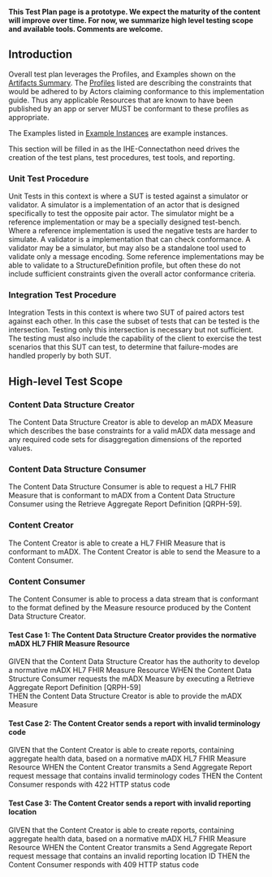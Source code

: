 **This Test Plan page is a prototype.   We expect the maturity of the content will improve over time.  For now, we summarize high level testing scope and available tools. Comments are welcome.**


## Introduction

Overall test plan leverages the Profiles, and Examples shown on the [Artifacts Summary](artifacts.html). The [Profiles](artifacts.html#structures-resource-profiles) listed are describing the constraints that would be adhered to by Actors claiming conformance to this implementation guide. Thus any applicable Resources that are known to have been published by an app or server MUST be conformant to these profiles as appropriate.

The Examples listed in [Example Instances](artifacts.html#example-example-instances) are example instances.

This section will be filled in as the IHE-Connectathon need drives the creation of the test plans, test procedures, test tools, and reporting.


### Unit Test Procedure

Unit Tests in this context is where a SUT is tested against a simulator or validator.  A simulator is a implementation of an actor that is designed specifically to test the opposite pair actor. The simulator might be a reference implementation or may be a specially designed test-bench. Where a reference implementation is used the negative tests are harder to simulate. A validator is a implementation that can check conformance. A validator may be a simulator, but may also be a standalone tool used to validate only a message encoding. Some reference implementations may be able to validate to a StructureDefinition profile, but often these do not include sufficient constraints given the overall actor conformance criteria. 

### Integration Test Procedure

Integration Tests in this context is where two SUT of paired actors test against each other. In this case the subset of tests that can be tested is the intersection. Testing only this intersection is necessary but not sufficient. The testing must also include the capability of the client to exercise the test scenarios that this SUT can test, to determine that failure-modes are handled properly by both SUT.

## High-level Test Scope

### Content Data Structure Creator
The Content Data Structure Creator is able to develop an mADX Measure which describes the base constraints for a valid mADX data message and any required code sets for disaggregation dimensions of the reported values. 

### Content Data Structure Consumer
The Content Data Structure Consumer is able to request a HL7 FHIR Measure that is conformant to mADX from a Content Data Structure Consumer using the  Retrieve Aggregate Report Definition [QRPH-59].

### Content Creator
The Content Creator is able to create a HL7 FHIR Measure that is conformant to mADX. The Content Creator is able to send the Measure to a Content Consumer.

### Content Consumer
The Content Consumer is able to process a data stream that is conformant to the format defined by the Measure resource produced by the Content Data Structure Creator. 



#### Test Case 1: The Content Data Structure Creator provides the normative mADX HL7 FHIR Measure Resource
GIVEN that the Content Data Structure Creator has the authority to develop a normative mADX HL7 FHIR Measure Resource
WHEN the Content Data Structure Consumer requests the mADX Measure by executing a Retrieve Aggregate Report Definition [QRPH-59]  
THEN the Content Data Structure Creator is able to provide the mADX Measure


#### Test Case 2: The Content Creator sends a report with invalid terminology code
GIVEN that the Content Creator is able to create reports, containing aggregate health data, based on a normative mADX HL7 FHIR Measure Resource
WHEN the Content Creator transmits a Send Aggregate Report request message that contains invalid terminology codes
THEN the Content Consumer responds with 422 HTTP status code


#### Test Case 3: The Content Creator sends a report with invalid reporting location
GIVEN that the Content Creator is able to create reports, containing aggregate health data, based on a normative mADX HL7 FHIR Measure Resource
WHEN the Content Creator transmits a Send Aggregate Report request message that contains an invalid reporting location ID
THEN the Content Consumer responds with 409 HTTP status code

